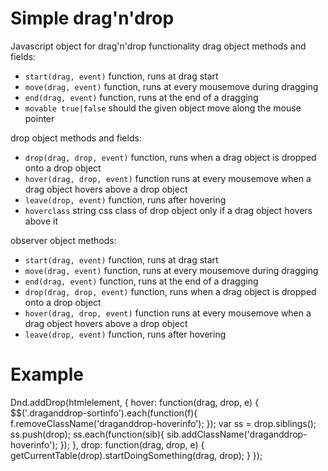 # Simple drag'n'drop

Javascript object for drag'n'drop functionality
drag object methods and fields:
 - `start(drag, event)` function, runs at drag start
 - `move(drag, event)` function, runs at every mousemove during dragging
 - `end(drag, event)` function, runs at the end of a dragging
 - `movable true|false` should the given object move along the mouse pointer

drop object methods and fields:
 - `drop(drag, drop, event)` function, runs when a drag object is dropped onto a drop object
 - `hover(drag, drop, event)` function runs at every mousemove when a drag object hovers above a drop object
 - `leave(drop, event)` function, runs after hovering
 - `hoverclass` string css class of drop object only if a drag object hovers above it

observer object methods:
 - `start(drag, event)` function, runs at drag start
 - `move(drag, event)` function, runs at every mousemove during dragging
 - `end(drag, event)` function, runs at the end of a dragging
 - `drop(drag, drop, event)` function, runs when a drag object is dropped onto a drop object
 - `hover(drag, drop, event)` function runs at every mousemove when a drag object hovers above a drop object
 - `leave(drop, event)` function, runs after hovering

# Example


Dnd.addDrop(htmlelement, {
    hover: function(drag, drop, e) {
    	$$('.draganddrop-sortinfo').each(function(f){
    		f.removeClassName('draganddrop-hoverinfo');
    	});
    	var ss = drop.siblings();
    	ss.push(drop);
    	ss.each(function(sib){
    		sib.addClassName('draganddrop-hoverinfo');
    	});
    },
    drop: function(drag, drop, e) {
    	getCurrentTable(drop).startDoingSomething(drag, drop);
    }
    });
